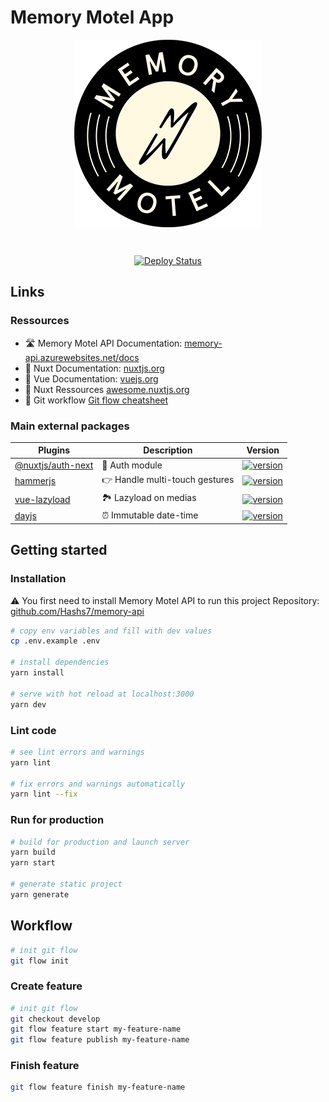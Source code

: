 # Memory Motel App
<p align="center"><img align="center" style="width:300px" src="./.github/memory-motel.png"/></p><br/>
<p align="center">
    <a href="https://app.netlify.com/sites/mm-app/deploys"><img src="https://api.netlify.com/api/v1/badges/1cd8a8b1-4272-4003-8a94-e21b8a558921/deploy-status" alt="Deploy Status"></a>
</p>


## Links

### Ressources
- 🛣 Memory Motel API Documentation: [memory-api.azurewebsites.net/docs](https://memory-api.azurewebsites.net/docs/)
- 📘 Nuxt Documentation: [nuxtjs.org](https://nuxtjs.org)
- 📘 Vue Documentation: [vuejs.org](https://vuejs.org)
- 🌟 Nuxt Ressources [awesome.nuxtjs.org](https://awesome.nuxtjs.org/)
- 🚦 Git workflow [Git flow cheatsheet](https://danielkummer.github.io/git-flow-cheatsheet/)

### Main external packages
| Plugins                                                           | Description                                                                                                              | Version                                                                                                                                           |
| ----------------------------------------------------------------- | ------------------------------------------------------------------------------------------------------------------------ | ------------------------------------------------------------------------------------------------------------------------------------------------- |
| [@nuxtjs/auth-next](https://github.com/nuxt-community/auth-module)| 🔑 Auth module                                                                                                           | [![version](https://img.shields.io/npm/v/@nuxtjs/auth-next?style=flat-square)](https://www.npmjs.com/package/@nuxtjs/auth-next)                   |
| [hammerjs](https://github.com/hammerjs/hammer.js/)                | 👉 Handle multi-touch gestures                                                                                           | [![version](https://img.shields.io/npm/v/hammerjs.svg?style=flat-square)](https://www.npmjs.com/package/hammerjs)                                 |
| [vue-lazyload](https://github.com/hilongjw/vue-lazyload)          | 🏞 Lazyload on medias                                                                                                    | [![version](https://img.shields.io/npm/v/vue-lazyload.svg?style=flat-square)](https://www.npmjs.com/package/vue-lazyload)                         |
| [dayjs](https://github.com/iamkun/dayjs)                          | ⏰ Immutable date-time                                                                                                   | [![version](https://img.shields.io/npm/v/dayjs.svg?style=flat-square)](https://www.npmjs.com/package/dayjs)                                       |


## Getting started
### Installation
⚠️ You first need to install Memory Motel API to run this project
Repository: [github.com/Hashs7/memory-api](https://github.com/Hashs7/memory-api)

```bash
# copy env variables and fill with dev values
cp .env.example .env

# install dependencies
yarn install

# serve with hot reload at localhost:3000
yarn dev
```

### Lint code
```bash
# see lint errors and warnings
yarn lint

# fix errors and warnings automatically
yarn lint --fix
```

### Run for production
```bash
# build for production and launch server
yarn build
yarn start

# generate static project
yarn generate
```

## Workflow

```bash
# init git flow
git flow init
```

### Create feature

```bash
# init git flow
git checkout develop
git flow feature start my-feature-name
git flow feature publish my-feature-name
```

### Finish feature
```bash
git flow feature finish my-feature-name
```


